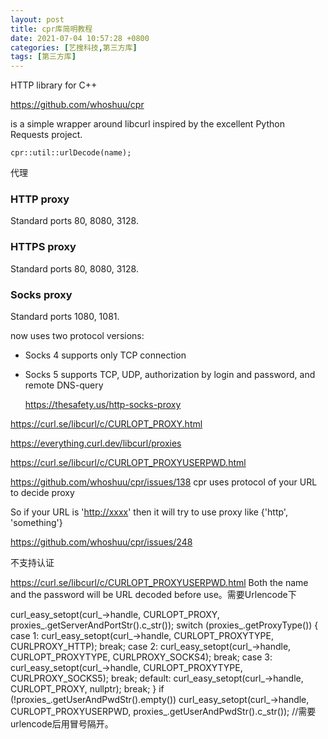 ```yaml
---
layout: post
title: cpr库简明教程
date: 2021-07-04 10:57:28 +0800
categories: [艺搜科技,第三方库]
tags: [第三方库]
---
```


HTTP library for C++

https://github.com/whoshuu/cpr

is a simple wrapper around libcurl inspired by the excellent Python Requests project.

```
cpr::util::urlDecode(name);
```



代理

### HTTP proxy

Standard ports 80, 8080, 3128.

### HTTPS proxy

Standard ports 80, 8080, 3128.

### Socks proxy

Standard ports 1080, 1081.

now uses two protocol versions:

- Socks 4 supports only TCP connection

- Socks 5 supports TCP, UDP, authorization by login and password, and remote DNS-query

  https://thesafety.us/http-socks-proxy



https://curl.se/libcurl/c/CURLOPT_PROXY.html

https://everything.curl.dev/libcurl/proxies

https://curl.se/libcurl/c/CURLOPT_PROXYUSERPWD.html

https://github.com/whoshuu/cpr/issues/138  cpr uses protocol of your URL to decide proxy 



So if your URL is '[http://xxxx](http://xxxx/)' then it will try to use proxy like {'http', 'something'}



https://github.com/whoshuu/cpr/issues/248

不支持认证





https://curl.se/libcurl/c/CURLOPT_PROXYUSERPWD.html Both the name and the password will be URL decoded before use。需要Urlencode下



curl_easy_setopt(curl_->handle, CURLOPT_PROXY, proxies_.getServerAndPortStr().c_str());
        switch (proxies_.getProxyType()) {
            case 1:
                curl_easy_setopt(curl_->handle, CURLOPT_PROXYTYPE, CURLPROXY_HTTP);
                break;
            case 2:
                curl_easy_setopt(curl_->handle, CURLOPT_PROXYTYPE, CURLPROXY_SOCKS4);
                break;
            case 3:
                curl_easy_setopt(curl_->handle, CURLOPT_PROXYTYPE, CURLPROXY_SOCKS5);
                break;
            default:
                curl_easy_setopt(curl_->handle, CURLOPT_PROXY, nullptr);
                break;
        }
        if (!proxies_.getUserAndPwdStr().empty())
            curl_easy_setopt(curl_->handle, CURLOPT_PROXYUSERPWD, proxies_.getUserAndPwdStr().c_str()); //需要urlencode后用冒号隔开。